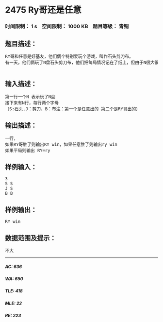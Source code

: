# 2475 Ry哥还是任意   
### 时间限制： 1 s&nbsp;&nbsp;&nbsp;&nbsp;空间限制： 1000 KB&nbsp;&nbsp;&nbsp;&nbsp;题目等级： 青铜  
## 题目描述：  

<pre>
RY哥和任意是好基友，他们俩个特别爱玩个游戏，叫作石头剪刀布。
有一天，他们俩玩了N盘石头剪刀布，他们把每局情况记在了纸上，但由于N很大很大，所以RY哥不知道谁赢谁输了，然后他去问任意，任意灵机一动，便告诉RY哥你输了，RY哥不相信。你能告诉他们俩个到底谁赢了吗？
 
</pre>
  
  
## 输入描述：  

<pre>
第一行一个N 表示玩了N盘
接下来有N行，每行两个字母
（S:石头,J：剪刀，B：布注：第一个是任意出的 第二个是RY哥出的）
</pre>
  
  
## 输出描述：  

<pre>
一行，
如果RY哥胜了则输出RY win，如果任意胜了则输出ry win
如果平局则输出 RY=ry
</pre>
  
  
## 样例输入：  

<pre>
3
S S
J S
B B
</pre>
  
  
## 样例输出：  

<pre>
RY win
</pre>
  
  
## 数据范围及提示：  

<pre>
不大
</pre>
  
  
***  

##### AC: 636  
##### WA: 650  
##### TLE: 418  
##### MLE: 22  
##### RE: 223  
